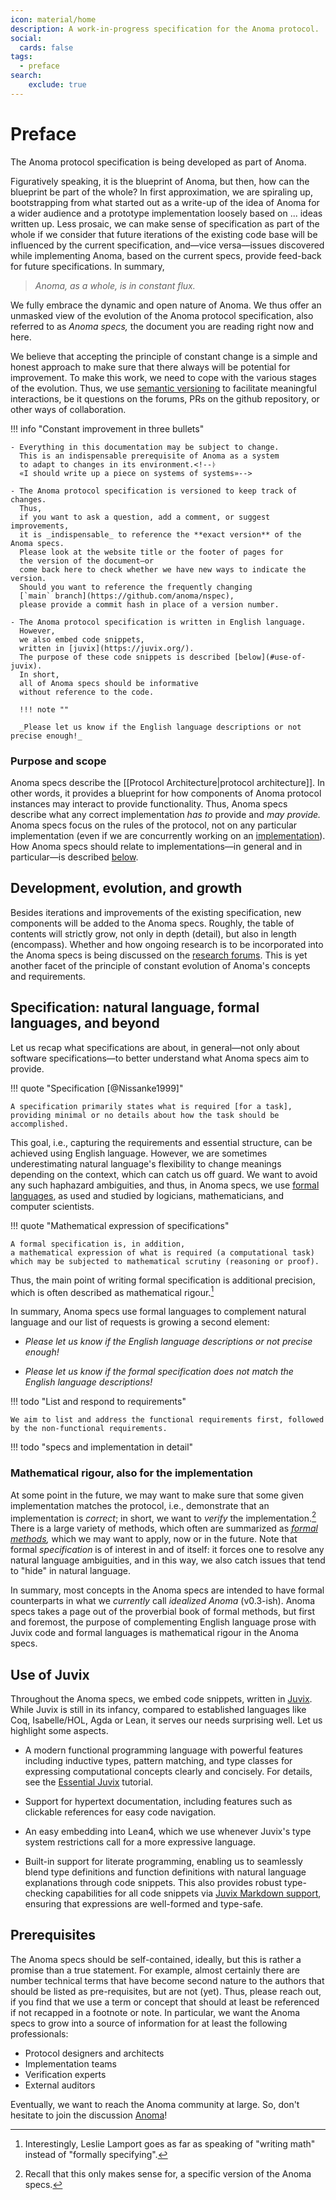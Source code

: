 ```yaml
---
icon: material/home
description: A work-in-progress specification for the Anoma protocol.
social:
  cards: false
tags:
  - preface
search:
    exclude: true
---
```


# Preface

<!--ᚦ
    «I have made the single sentence 'This documentation website is a work-in-progress'
    a whole "manifesto" by accident»
-->The Anoma protocol specification is being developed as part of Anoma.
Figuratively speaking,
it is the blueprint of Anoma,
but then, how can the blueprint be part of the whole?
In first approximation, 
we are spiraling up,
bootstrapping from what started out as
a write-up of the idea of Anoma for a wider audience
and a prototype implementation loosely based on ... ideas written up.
Less prosaic,
we can make sense of specification as part of the whole 
if we consider that
future iterations of the existing code base will be
influenced by the current specification,
and—vice versa—issues discovered while implementing Anoma,
based on the current specs,
provide feed-back for future specifications.
In summary,

> _Anoma, as a whole, is in constant flux._

We fully embrace the dynamic and open nature of Anoma.
We thus offer an unmasked view of
the evolution of the Anoma protocol specification,
also referred to as _Anoma specs,_
the document you are reading right now and here.

We believe that accepting the principle of constant change
is a simple and honest approach to make sure that
there always will be potential for improvement.
To make this work,
we need to cope with the various stages of the evolution.
Thus,
we use [semantic versioning](https://semver.org/) to facilitate meaningful interactions,
be it questions on the forums,
PRs on the github repository,
or other ways of collaboration.

!!! info "Constant improvement in three bullets"

    - Everything in this documentation may be subject to change.
      This is an indispensable prerequisite of Anoma as a system
      to adapt to changes in its environment.<!--ᚦ
      «I should write up a piece on systems of systems»-->

    - The Anoma protocol specification is versioned to keep track of changes.
      Thus,
      if you want to ask a question, add a comment, or suggest improvements,
      it is _indispensable_ to reference the **exact version** of the Anoma specs.
      Please look at the website title or the footer of pages for
      the version of the document—or
      come back here to check whether we have new ways to indicate the version.
      Should you want to reference the frequently changing
      [`main` branch](https://github.com/anoma/nspec),
      please provide a commit hash in place of a version number.

    - The Anoma protocol specification is written in English language.
      However,
      we also embed code snippets,
      written in [juvix](https://juvix.org/).
      The purpose of these code snippets is described [below](#use-of-juvix).
      In short,
      all of Anoma specs should be informative
      without reference to the code.
      
      !!! note ""
      
      _Please let us know if the English language descriptions or not precise enough!_

### Purpose and scope

Anoma specs describe the [[Protocol Architecture|protocol architecture]].
In other words,
it provides a blueprint for how components of Anoma protocol instances
may interact to provide functionality.
Thus, 
Anoma specs describe what any correct implementation 
_has to_ provide and
_may provide._
Anoma specs focus on the rules of the protocol,
not on any particular implementation
(even if we are concurrently working on an [implementation](https://github.com/anoma/anoma)).
How Anoma specs should relate to implementations—in general and in particular—is described
[below](#specification-natural-language-formal-languages-and-beyond).

## Development, evolution, and growth

Besides iterations and improvements of the existing specification,
new components will be added to the Anoma specs.
Roughly,
the table of contents will strictly grow,
not only in depth (detail), but also in length (encompass).
Whether and how ongoing research is to be incorporated into the Anoma specs is
being discussed on the [research forums](https://research.anoma.net/).
This is yet another facet of the principle of
constant evolution of Anoma's concepts and requirements.

## Specification: natural language, formal languages, and beyond

Let us recap what specifications are about, in general—<!--
-->not only about software specifications—<!--
-->to better understand what Anoma specs aim to provide.

!!! quote "Specification [@Nissanke1999]"

    A specification primarily states what is required [for a task],
    providing minimal or no details about how the task should be accomplished.
    
This goal, i.e., capturing the requirements and essential structure,
can be achieved using English language.
However, 
we are sometimes underestimating natural language's flexibility
to change meanings depending on the context,
which can catch us off guard.
We want to avoid any such haphazard ambiguities,
and thus,
in Anoma specs,
we use [formal languages](https://en.wikipedia.org/wiki/Formal_language),
as used and studied by logicians, mathematicians, and computer scientists.

!!! quote "Mathematical expression of specifications"

    A formal specification is, in addition, 
    a mathematical expression of what is required (a computational task) 
    which may be subjected to mathematical scrutiny (reasoning or proof).

Thus,
the main point of writing formal specification is additional precision,
which is often described as mathematical rigour.[^1]

In summary,
Anoma specs use formal languages to complement natural language
and our list of requests is growing a second element:

- _Please let us know if the English language descriptions or not precise enough!_

- _Please let us know if the formal specification does not match the English language descriptions!_

!!! todo "List and respond to requirements"

    We aim to list and address the functional requirements first, followed by the non-functional requirements.

!!! todo "specs and implementation in detail"

### Mathematical rigour, also for the implementation

At some point in the future,
we may want to make sure that some given implementation matches the protocol,
i.e., demonstrate that an implementation is _correct_;
in short, 
we want to _verify_ the implementation.[^2]
There is a large variety of methods,
which often are summarized as _[formal methods](https://en.wikipedia.org/wiki/Formal_methods),_
which we may want to apply, now or in the future.
Note that formal _specification_ is of interest in and of itself:
it forces one to resolve any natural language ambiguities,
and in this way, 
we also catch issues that tend to "hide" in natural language.

In summary, 
most concepts in the Anoma specs are intended to have formal counterparts
in what we *currently* call _idealized Anoma_ (v0.3-ish).
Anoma specs takes a page out of the proverbial book of formal methods,
but first and foremost,
the purpose of complementing English language prose with Juvix code and formal languages
is mathematical rigour in the Anoma specs.

## Use of Juvix

Throughout the Anoma specs,
we embed code snippets, 
written in [Juvix](https://juvix.org/). 
While Juvix is still in its infancy,
compared to established languages like Coq,
Isabelle/HOL, Agda or Lean, 
it serves our needs surprising well.
Let us highlight some aspects.


- A modern functional programming language with powerful features including
      inductive types, pattern matching, and type classes for expressing
      computational concepts clearly and concisely. For details, see the
      [Essential Juvix](https://docs.juvix.org/0.6.9/tutorials/essential.html)
      tutorial.

- Support for hypertext documentation, including features such as clickable
   references for easy code navigation.

- An easy embedding into Lean4, which we use whenever Juvix's type system restrictions 
    call for a more expressive language.

- Built-in support for literate programming, enabling us to seamlessly blend
    type definitions and function definitions with natural language explanations through
    code snippets. This also provides robust type-checking capabilities for all
    code snippets via [Juvix Markdown support](https://docs.juvix.org/),
    ensuring that expressions are well-formed and type-safe.

## Prerequisites

The Anoma specs should  be self-contained, ideally,
but this is rather a promise than a true statement.
For example,
almost certainly there are number technical terms that have become second nature to the authors that should be listed as pre-requisites,
but are not (yet).
Thus,
please reach out,
if you find that we use a term or concept that should at least be referenced
if not recapped in a footnote or note.
In particular,
we want the Anoma specs to grow into a source of information
for at least the following professionals:

- Protocol designers and architects
- Implementation teams
- Verification experts
- External auditors 

Eventually, we want to reach the Anoma community at large.
So, 
don't hesitate to join the discussion [Anoma](https://research.anoma.net/)!

[^1]: Interestingly, Leslie Lamport goes as far as speaking of "writing math" 
    instead of "formally specifying".<!--citation https://duckduckgo.com/?t=ffab&q=lamport+paxos+or+how+to+win+turing+award&iax=videos&ia=videos&iai=https%3A%2F%2Fwww.youtube.com%2Fwatch%3Fv%3Dtw3gsBms-f8#-->

[^2]: Recall that this only makes sense for,
    a specific version of the Anoma specs.